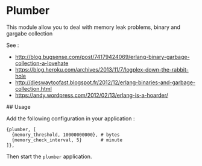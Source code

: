 # Plumber

This module allow you to deal with memory leak problems, binary and gargabe collection

See :

* http://blog.bugsense.com/post/74179424069/erlang-binary-garbage-collection-a-lovehate 
* https://blog.heroku.com/archives/2013/11/7/logplex-down-the-rabbit-hole 
* http://dieswaytoofast.blogspot.fr/2012/12/erlang-binaries-and-garbage-collection.html 
* https://andy.wordpress.com/2012/02/13/erlang-is-a-hoarder/

## Usage

Add the following configuration in your application :

```
{plumber, [
  {memory_threshold, 10000000000}, # bytes
  {memory_check_interval, 5}       # minute
]},
```

Then start the `plumber` application.

